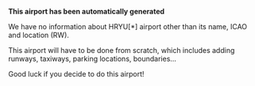 **This airport has been automatically generated**

We have no information about HRYU[*] airport other than its name, ICAO and location (RW).

This airport will have to be done from scratch, which includes adding runways, taxiways, parking locations, boundaries...

Good luck if you decide to do this airport!